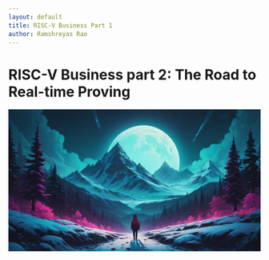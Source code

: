 ```yaml
---
layout: default
title: RISC-V Business Part 1
author: Ramshreyas Rao
---
```

# RISC-V Business part 2: The Road to Real-time Proving

!["The Road"](/assets/imgs/00006_4272034470_0000_by_somesh7322_dgqlxcb-pre.jpg)